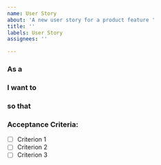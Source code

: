 ```yaml
---
name: User Story
about: 'A new user story for a product feature '
title: ''
labels: User Story
assignees: ''

---
```


### **As a**<type of user>
### **I want to**<a goal>
### **so that**<benefit>

### **Acceptance Criteria:**
- [ ] Criterion 1
- [ ] Criterion 2
- [ ] Criterion 3
